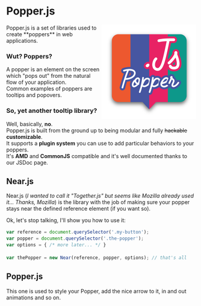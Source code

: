 # Popper.js

<img src="popperjs.png" align="right" width=250>
Popper.js is a set of libraries used to create **poppers** in web applications.

### Wut? Poppers?
A popper is an element on the screen which "pops out" from the natural flow of your application.  
Common examples of poppers are tooltips and popovers.

### So, yet another tooltip library?
Well, basically, **no**.  
Popper.js is built from the ground up to being modular and fully ~~hackable~~ **customizable**.  
It supports a **plugin system** you can use to add particular behaviors to your poppers.  
It's **AMD** and **CommonJS** compatible and it's well documented thanks to our JSDoc page.

## Near.js

Near.js (*I wanted to call it "Together.js" but seems like Mozilla already used it... Thanks, Mozilla*) is the library with the job of making sure your popper stays near the defined reference element (if you want so).

Ok, let's stop talking, I'll show you how to use it:

```js
var reference = document.querySelector('.my-button');
var popper = document.querySelector('.the-popper');
var options = { /* more later... */ }

var thePopper = new Near(reference, popper, options); // that's all
```

## Popper.js

This one is used to style your Popper, add the nice arrow to it, in and out animations and so on.
